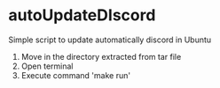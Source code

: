 # autoUpdateDIscord
Simple script to update automatically discord in Ubuntu

1. Move in the directory extracted from tar file
2. Open terminal
3. Execute command 'make run'
